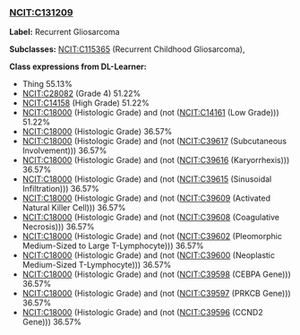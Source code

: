 
### [NCIT:C131209](http://purl.obolibrary.org/obo/NCIT_C131209)
**Label:** Recurrent Gliosarcoma

**Subclasses:** [NCIT:C115365](http://purl.obolibrary.org/obo/NCIT_C115365) (Recurrent Childhood Gliosarcoma), 

**Class expressions from DL-Learner:**

- Thing 55.13%
- [NCIT:C28082](http://purl.obolibrary.org/obo/NCIT_C28082) (Grade 4) 51.22%
- [NCIT:C14158](http://purl.obolibrary.org/obo/NCIT_C14158) (High Grade) 51.22%
- [NCIT:C18000](http://purl.obolibrary.org/obo/NCIT_C18000) (Histologic Grade) and (not ([NCIT:C14161](http://purl.obolibrary.org/obo/NCIT_C14161) (Low Grade))) 51.22%
- [NCIT:C18000](http://purl.obolibrary.org/obo/NCIT_C18000) (Histologic Grade) 36.57%
- [NCIT:C18000](http://purl.obolibrary.org/obo/NCIT_C18000) (Histologic Grade) and (not ([NCIT:C39617](http://purl.obolibrary.org/obo/NCIT_C39617) (Subcutaneous Involvement))) 36.57%
- [NCIT:C18000](http://purl.obolibrary.org/obo/NCIT_C18000) (Histologic Grade) and (not ([NCIT:C39616](http://purl.obolibrary.org/obo/NCIT_C39616) (Karyorrhexis))) 36.57%
- [NCIT:C18000](http://purl.obolibrary.org/obo/NCIT_C18000) (Histologic Grade) and (not ([NCIT:C39615](http://purl.obolibrary.org/obo/NCIT_C39615) (Sinusoidal Infiltration))) 36.57%
- [NCIT:C18000](http://purl.obolibrary.org/obo/NCIT_C18000) (Histologic Grade) and (not ([NCIT:C39609](http://purl.obolibrary.org/obo/NCIT_C39609) (Activated Natural Killer Cell))) 36.57%
- [NCIT:C18000](http://purl.obolibrary.org/obo/NCIT_C18000) (Histologic Grade) and (not ([NCIT:C39608](http://purl.obolibrary.org/obo/NCIT_C39608) (Coagulative Necrosis))) 36.57%
- [NCIT:C18000](http://purl.obolibrary.org/obo/NCIT_C18000) (Histologic Grade) and (not ([NCIT:C39602](http://purl.obolibrary.org/obo/NCIT_C39602) (Pleomorphic Medium-Sized to Large T-Lymphocyte))) 36.57%
- [NCIT:C18000](http://purl.obolibrary.org/obo/NCIT_C18000) (Histologic Grade) and (not ([NCIT:C39600](http://purl.obolibrary.org/obo/NCIT_C39600) (Neoplastic Medium-Sized T-Lymphocyte))) 36.57%
- [NCIT:C18000](http://purl.obolibrary.org/obo/NCIT_C18000) (Histologic Grade) and (not ([NCIT:C39598](http://purl.obolibrary.org/obo/NCIT_C39598) (CEBPA Gene))) 36.57%
- [NCIT:C18000](http://purl.obolibrary.org/obo/NCIT_C18000) (Histologic Grade) and (not ([NCIT:C39597](http://purl.obolibrary.org/obo/NCIT_C39597) (PRKCB Gene))) 36.57%
- [NCIT:C18000](http://purl.obolibrary.org/obo/NCIT_C18000) (Histologic Grade) and (not ([NCIT:C39596](http://purl.obolibrary.org/obo/NCIT_C39596) (CCND2 Gene))) 36.57%


